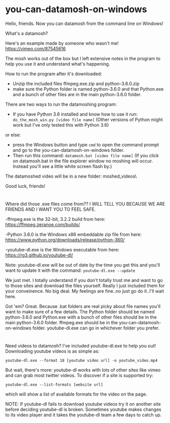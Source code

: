 # you-can-datamosh-on-windows

Hello, friends. Now you can datamosh from the command line on Windows!

What's a datamosh?

Here's an example made by someone who wasn't me!
https://vimeo.com/87545616

The mosh works out of the box but I left extensive notes in the program to help you use it and understand what's happening.

How to run the program after it's downloaded:

- Unzip the included files ffmpeg.exe.zip and python-3.6.0.zip
- make sure the Python folder is named python-3.6.0 and that Python.exe and a bunch of other files are in the main python-3.6.0 folder.

There are two ways to run the datamoshing program:

- If you have Python 3.6 installed and know how to use it run:
`do_the_mosh_win.py [video file name]`
(Other versions of Python might work but I've only tested this with Python 3.6)

or else:
- press the Windows button and type `cmd` to open the command prompt and go to the you-can-datamosh-on-windows folder.
- Then run this command:
`datamosh.bat [video file name]`
(If you click on datamosh.bat in the file explorer window no moshing will occur. Instead you'll see a little white screen flash by.)

The datamoshed video will be in a new folder: moshed_videos\

Good luck, friends!

#

Where did those .exe files come from?? I WILL TELL YOU BECAUSE WE ARE FRIENDS AND I WANT YOU TO FEEL SAFE.

-ffmpeg.exe is the 32-bit, 3.2.2 build from here:
https://ffmpeg.zeranoe.com/builds/

-Python 3.6.0 is the Windows x86 embeddable zip file from here:
https://www.python.org/downloads/release/python-360/

-youtube-dl.exe is the Windows executable from here:
https://rg3.github.io/youtube-dl/

Note: youtube-dl.exe will be out of date by the time you get this and you'll want to update it with the command:
`youtube-dl.exe --update`

We just met. I totally understand if you don't totally trust me and want to go to those sites and download the files yourself.
Really I just included them for your conveinence. No big deal. My feelings are fine..no just go do it..I'll wait here.

Got 'em? Great. Because .bat folders are real picky about file names you'll want to make sure of a few details.
The Python folder should be named python-3.6.0 and Python.exe with a bunch of other files should be in the 
main python-3.6.0 folder. ffmpeg.exe should be in the you-can-datamosh-on-windows folder. youtube-dl.exe can go in whichever
folder you prefer.

#

Need videos to datamosh? I've included youtube-dl.exe to help you out!
Downloading youtube videos is as simple as:

`youtube-dl.exe --format 18 [youtube video url] -o youtube_video.mp4`

But wait, there's more: youtube-dl works with lots of other sites like vimeo and can grab most twitter videos. 
To discover if a site is supported try:

`youtube-dl.exe --list-formats [website url]`

which will show a list of available formats for the video on the page.

NOTE: If youtube-dl fails to download youtube videos try it on another site before deciding youtube-dl is broken. 
Sometimes youtube makes changes to its video player and it takes the youtube-dl team a few days to catch up.

